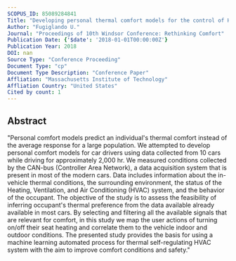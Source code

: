 ```yaml
---
SCOPUS_ID: 85089284841
Title: "Developing personal thermal comfort models for the control of HVAC in cars using field data"
Author: "Fugiglando U."
Journal: "Proceedings of 10th Windsor Conference: Rethinking Comfort"
Publication Date: {'$date': '2018-01-01T00:00:00Z'}
Publication Year: 2018
DOI: nan
Source Type: "Conference Proceeding"
Document Type: "cp"
Document Type Description: "Conference Paper"
Affliation: "Massachusetts Institute of Technology"
Affliation Country: "United States"
Cited by count: 1
---
```


## Abstract
"Personal comfort models predict an individual's thermal comfort instead of the average response for a large population. We attempted to develop personal comfort models for car drivers using data collected from 10 cars while driving for approximately 2,000 hr. We measured conditions collected by the CAN-bus (Controller Area Network), a data acquisition system that is present in most of the modern cars. Data includes information about the in-vehicle thermal conditions, the surrounding environment, the status of the Heating, Ventilation, and Air Conditioning (HVAC) system, and the behavior of the occupant. The objective of the study is to assess the feasibility of inferring occupant's thermal preference from the data available already available in most cars. By selecting and filtering all the available signals that are relevant for comfort, in this study we map the user actions of turning on/off their seat heating and correlate them to the vehicle indoor and outdoor conditions. The presented study provides the basis for using a machine learning automated process for thermal self-regulating HVAC system with the aim to improve comfort conditions and safety."
